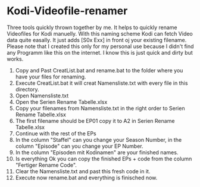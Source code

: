 # Kodi-Videofile-renamer
Three tools quickly thrown together by me. It helps to quickly rename Videofiles for Kodi manuelly. With this naming scheme Kodi can fetch Video data quite easally.
It just adds [S0x Exx] in front oj your existing filename.
Please note that I created this only for my personal use because I didn't find any Programm like this on the internet. I know this is just quick and dirty but works.

1. Copy and Past CreatList.bat and rename.bat to the folder where you have your files for renaming.
2. Execute CreatList.bat it will creat Namensliste.txt with every file in this directory.
3. Open Namensliste.txt
4. Open the Serien Rename Tabelle.xlsx
5. Copy your filenames from Namensliste.txt in the right order to Serien Rename Tabelle.xlsx
6. The first filename should be EP01 copy it to A2 in Serien Rename Tabelle.xlsx
7. Continue with the rest of the EPs
8. In the column "Staffel" can you change your Season Number, in the column "Episode" can you change your EP Number.
9. In the column "Episoden mit Kodinamen" are your finished names.
10. Is everything Ok you can copy the finished EPs + code from the column "Fertiger Rename Code".
11. Clear the Namensliste.txt and past this fresh code in it.
12. Execute now rename.bat and everything is finisched now.
